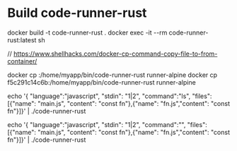 # Build code-runner-rust

docker build -t code-runner-rust .
docker exec -it --rm code-runner-rust:latest sh

// https://www.shellhacks.com/docker-cp-command-copy-file-to-from-container/

docker cp <container-id>:/home/myapp/bin/code-runner-rust runner-alpine
docker cp f5c291c14c6b:/home/myapp/bin/code-runner-rust runner-alpine

echo '{ "language":"javascript",  "stdin": "1|2", "command":"ls", "files": [{"name": "main.js",            "content": "const fn"},{"name": "fn.js","content": "const fn"}]}' | ./code-runner-rust

echo '{ "language":"javascript",  "stdin": "1|2", "command":"", "files": [{"name": "main.js",            "content": "const fn"},{"name": "fn.js","content": "const fn"}]}' | ./code-runner-rust
